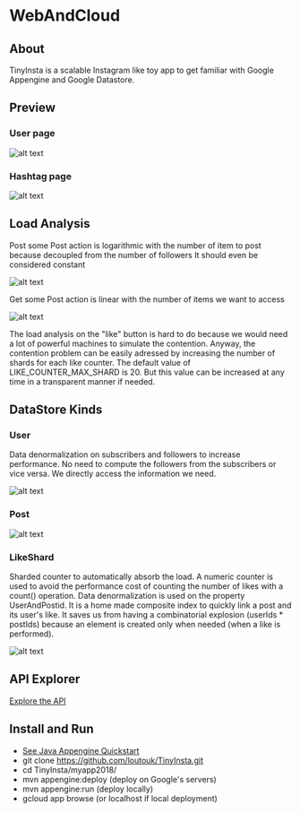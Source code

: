 # WebAndCloud

## About
TinyInsta is a scalable Instagram like toy app to get familiar with Google Appengine and Google Datastore.

## Preview

### User page

![alt text](https://github.com/loutouk/TinyInsta/blob/master/myapp2018/data/previewA.png)

### Hashtag page

![alt text](https://github.com/loutouk/TinyInsta/blob/master/myapp2018/data/previewB.png)

## Load Analysis
Post some Post action is logarithmic with the number of item to post because decoupled from the number of followers
It should even be considered constant

![alt text](https://github.com/loutouk/TinyInsta/blob/master/myapp2018/data/post.png)



Get some Post action is linear with the number of items we want to access

![alt text](https://github.com/loutouk/TinyInsta/blob/master/myapp2018/data/get.png)


The load analysis on the "like" button is hard to do because we would need a lot of powerful machines to simulate the contention. Anyway, the contention problem can be easily adressed by increasing the number of shards for each like counter. The default value of LIKE_COUNTER_MAX_SHARD is 20. But this value can be increased at any time in a transparent manner if needed.

## DataStore Kinds
### User

Data denormalization on subscribers and followers to increase performance. No need to compute the followers from the subscribers or vice versa. We directly access the information we need.

![alt text](https://github.com/loutouk/TinyInsta/blob/master/myapp2018/data/user.PNG)

### Post

![alt text](https://github.com/loutouk/TinyInsta/blob/master/myapp2018/data/posts.PNG)

### LikeShard

Sharded counter to automatically absorb the load. 
A numeric counter is used to avoid the performance cost of counting the number of likes with a count() operation.
Data denormalization is used on the property UserAndPostid. It is a home made composite index to quickly link a post and its user's like. It saves us from having a combinatorial explosion (userIds * postIds) because an element is created only when needed (when a like is performed).

![alt text](https://github.com/loutouk/TinyInsta/blob/master/myapp2018/data/likeshard.PNG)


## API Explorer
[Explore the API](https://mystical-app-220509.appspot.com/_ah/api/explorer)

## Install and Run
* [See Java Appengine Quickstart](https://cloud.google.com/appengine/docs/standard/java/quickstart)
* git clone https://github.com/loutouk/TinyInsta.git
* cd TinyInsta/myapp2018/
* mvn appengine:deploy (deploy on Google's servers)
* mvn appengine:run (deploy locally)
* gcloud app browse (or localhost if local deployment)
